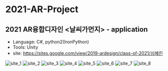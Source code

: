 # 2021-AR-Project

2021 AR융합디자인
<날씨가먼지> - application
----------
- Language: C#, python2(IronPython)
- Tools: Unity
- site: https://sites.google.com/view/2019-ardesign/class-of-2021/심혜린

![site_1](https://user-images.githubusercontent.com/54926467/124427978-182fe100-dda7-11eb-9c9e-8e1bf3cb7c02.png)
![site_2](https://user-images.githubusercontent.com/54926467/124428005-1d8d2b80-dda7-11eb-84bb-b025e67500c5.png)
![site_3](https://user-images.githubusercontent.com/54926467/124428015-2120b280-dda7-11eb-9de2-7fb60cd17ad4.png)
![site_4](https://user-images.githubusercontent.com/54926467/124428026-241ba300-dda7-11eb-9bec-537199b976b2.png)
![site_5](https://user-images.githubusercontent.com/54926467/124428035-267dfd00-dda7-11eb-81bd-9d659a0a669a.png)
![site_6](https://user-images.githubusercontent.com/54926467/124428043-28e05700-dda7-11eb-873c-9459737a02dd.png)
![site_7](https://user-images.githubusercontent.com/54926467/124428057-2b42b100-dda7-11eb-8b32-d526ef6a8afc.png)
![site_8](https://user-images.githubusercontent.com/54926467/124428071-2e3da180-dda7-11eb-8a20-b23c19f595da.png)
